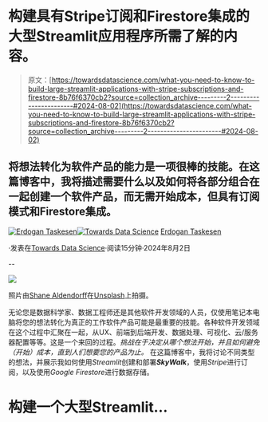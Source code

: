 # 构建具有Stripe订阅和Firestore集成的大型Streamlit应用程序所需了解的内容。

> 原文：[https://towardsdatascience.com/what-you-need-to-know-to-build-large-streamlit-applications-with-stripe-subscriptions-and-firestore-8b76f6370cb2?source=collection_archive---------2-----------------------#2024-08-02](https://towardsdatascience.com/what-you-need-to-know-to-build-large-streamlit-applications-with-stripe-subscriptions-and-firestore-8b76f6370cb2?source=collection_archive---------2-----------------------#2024-08-02)

## 将想法转化为软件产品的能力是一项很棒的技能。在这篇博客中，我将描述需要什么以及如何将各部分组合在一起创建一个软件产品，而无需开始成本，但具有订阅模式和Firestore集成。

[](https://erdogant.medium.com/?source=post_page---byline--8b76f6370cb2--------------------------------)[![Erdogan Taskesen](../Images/f6b52ed5acb60bb16d42257a3a1232de.png)](https://erdogant.medium.com/?source=post_page---byline--8b76f6370cb2--------------------------------)[](https://towardsdatascience.com/?source=post_page---byline--8b76f6370cb2--------------------------------)[![Towards Data Science](../Images/a6ff2676ffcc0c7aad8aaf1d79379785.png)](https://towardsdatascience.com/?source=post_page---byline--8b76f6370cb2--------------------------------) [Erdogan Taskesen](https://erdogant.medium.com/?source=post_page---byline--8b76f6370cb2--------------------------------)

·发表在[Towards Data Science](https://towardsdatascience.com/?source=post_page---byline--8b76f6370cb2--------------------------------)·阅读15分钟·2024年8月2日

--

![](../Images/2ce9e54430dbffa4e81cbdbc32d794d8.png)

照片由[Shane Aldendorff](https://unsplash.com/@pluyar?utm_content=creditCopyText&utm_medium=referral&utm_source=unsplash)在[Unsplash](https://unsplash.com/photos/gray-and-black-metal-electronic-device-lot-3AzL-IR3v7Y?utm_content=creditCopyText&utm_medium=referral&utm_source=unsplash)上拍摄。

无论您是数据科学家、数据工程师还是其他软件开发领域的人员，仅使用笔记本电脑将您的想法转化为真正的工作软件产品可能是最重要的技能。各种软件开发领域在这个过程中汇聚在一起，从UX、前端到后端开发、数据处理、可视化、云/服务器配置等等。这是一个来回的过程。*挑战在于决定从哪个想法开始，并且如何避免（开始）成本，直到人们想要您的产品为止。* 在这篇博客中，我将讨论不同类型的想法，并展示我如何使用*Streamlit*创建和部署***SkyWalk***，使用*Stripe*进行订阅，以及使用*Google Firestore*进行数据存储。

# 构建一个大型Streamlit…

